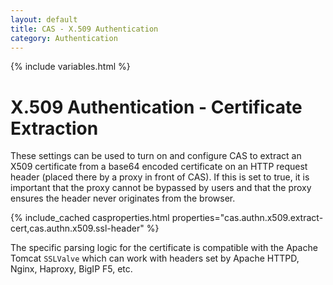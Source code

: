 ```yaml
---
layout: default
title: CAS - X.509 Authentication
category: Authentication
---
```

{% include variables.html %}

# X.509 Authentication - Certificate Extraction

These settings can be used to turn on and configure CAS to
extract an X509 certificate from a base64 encoded certificate
on an HTTP request header (placed there by a proxy in front of CAS).
If this is set to true, it is important that the proxy cannot
be bypassed by users and that the proxy ensures the header
never originates from the browser.

{% include_cached casproperties.html properties="cas.authn.x509.extract-cert,cas.authn.x509.ssl-header" %}

The specific parsing logic for the certificate is compatible
with the Apache Tomcat `SSLValve` which can work with headers set by
Apache HTTPD, Nginx, Haproxy, BigIP F5, etc.

